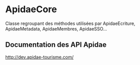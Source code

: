 # ApidaeCore
Classe regroupant des méthodes utilisées par ApidaeEcriture, ApidaeMetadata, ApidaeMembres, ApidaeSSO...

## Documentation des API Apidae
http://dev.apidae-tourisme.com/